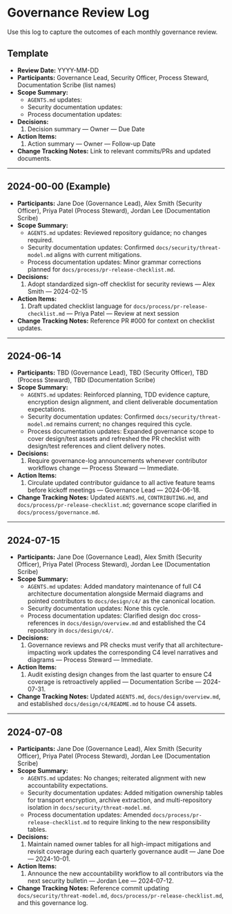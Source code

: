 # Governance Review Log

Use this log to capture the outcomes of each monthly governance review.

## Template
- **Review Date:** YYYY-MM-DD
- **Participants:** Governance Lead, Security Officer, Process Steward, Documentation Scribe (list names)
- **Scope Summary:**
  - `AGENTS.md` updates:
  - Security documentation updates:
  - Process documentation updates:
- **Decisions:**
  1. Decision summary — Owner — Due Date
- **Action Items:**
  1. Action summary — Owner — Follow-up Date
- **Change Tracking Notes:** Link to relevant commits/PRs and updated documents.

---

## 2024-00-00 (Example)
- **Participants:** Jane Doe (Governance Lead), Alex Smith (Security Officer), Priya Patel (Process Steward), Jordan Lee (Documentation Scribe)
- **Scope Summary:**
  - `AGENTS.md` updates: Reviewed repository guidance; no changes required.
  - Security documentation updates: Confirmed `docs/security/threat-model.md` aligns with current mitigations.
  - Process documentation updates: Minor grammar corrections planned for `docs/process/pr-release-checklist.md`.
- **Decisions:**
  1. Adopt standardized sign-off checklist for security reviews — Alex Smith — 2024-02-15
- **Action Items:**
  1. Draft updated checklist language for `docs/process/pr-release-checklist.md` — Priya Patel — Review at next session
- **Change Tracking Notes:** Reference PR #000 for context on checklist updates.

---

## 2024-06-14
- **Participants:** TBD (Governance Lead), TBD (Security Officer), TBD (Process Steward), TBD (Documentation Scribe)
- **Scope Summary:**
  - `AGENTS.md` updates: Reinforced planning, TDD evidence capture, encryption design alignment, and client deliverable documentation expectations.
  - Security documentation updates: Confirmed `docs/security/threat-model.md` remains current; no changes required this cycle.
  - Process documentation updates: Expanded governance scope to cover design/test assets and refreshed the PR checklist with design/test references and client delivery notes.
- **Decisions:**
  1. Require governance-log announcements whenever contributor workflows change — Process Steward — Immediate.
- **Action Items:**
  1. Circulate updated contributor guidance to all active feature teams before kickoff meetings — Governance Lead — 2024-06-18.
- **Change Tracking Notes:** Updated `AGENTS.md`, `CONTRIBUTING.md`, and `docs/process/pr-release-checklist.md`; governance scope clarified in `docs/process/governance.md`.

---

## 2024-07-15
- **Participants:** Jane Doe (Governance Lead), Alex Smith (Security Officer), Priya Patel (Process Steward), Jordan Lee (Documentation Scribe)
- **Scope Summary:**
  - `AGENTS.md` updates: Added mandatory maintenance of full C4 architecture documentation alongside Mermaid diagrams and pointed contributors to `docs/design/c4/` as the canonical location.
  - Security documentation updates: None this cycle.
  - Process documentation updates: Clarified design doc cross-references in `docs/design/overview.md` and established the C4 repository in `docs/design/c4/`.
- **Decisions:**
  1. Governance reviews and PR checks must verify that all architecture-impacting work updates the corresponding C4 level narratives and diagrams — Process Steward — Immediate.
- **Action Items:**
  1. Audit existing design changes from the last quarter to ensure C4 coverage is retroactively applied — Documentation Scribe — 2024-07-31.
- **Change Tracking Notes:** Updated `AGENTS.md`, `docs/design/overview.md`, and established `docs/design/c4/README.md` to house C4 assets.

---

## 2024-07-08
- **Participants:** Jane Doe (Governance Lead), Alex Smith (Security Officer), Priya Patel (Process Steward), Jordan Lee (Documentation Scribe)
- **Scope Summary:**
  - `AGENTS.md` updates: No changes; reiterated alignment with new accountability expectations.
  - Security documentation updates: Added mitigation ownership tables for transport encryption, archive extraction, and multi-repository isolation in `docs/security/threat-model.md`.
  - Process documentation updates: Amended `docs/process/pr-release-checklist.md` to require linking to the new responsibility tables.
- **Decisions:**
  1. Maintain named owner tables for all high-impact mitigations and revisit coverage during each quarterly governance audit — Jane Doe — 2024-10-01.
- **Action Items:**
  1. Announce the new accountability workflow to all contributors via the next security bulletin — Jordan Lee — 2024-07-12.
- **Change Tracking Notes:** Reference commit updating `docs/security/threat-model.md`, `docs/process/pr-release-checklist.md`, and this governance log.
